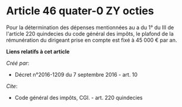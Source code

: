 # Article 46 quater-0 ZY octies

Pour la détermination des dépenses mentionnées au a du 1° du III de l'article 220 quindecies du code général des impôts, le
plafond de la rémunération du dirigeant prise en compte est fixé à 45 000 € par an.

**Liens relatifs à cet article**

_Créé par_:

  - Décret n°2016-1209 du 7 septembre 2016 - art. 10

_Cite_:

  - Code général des impôts, CGI. - art. 220 quindecies
